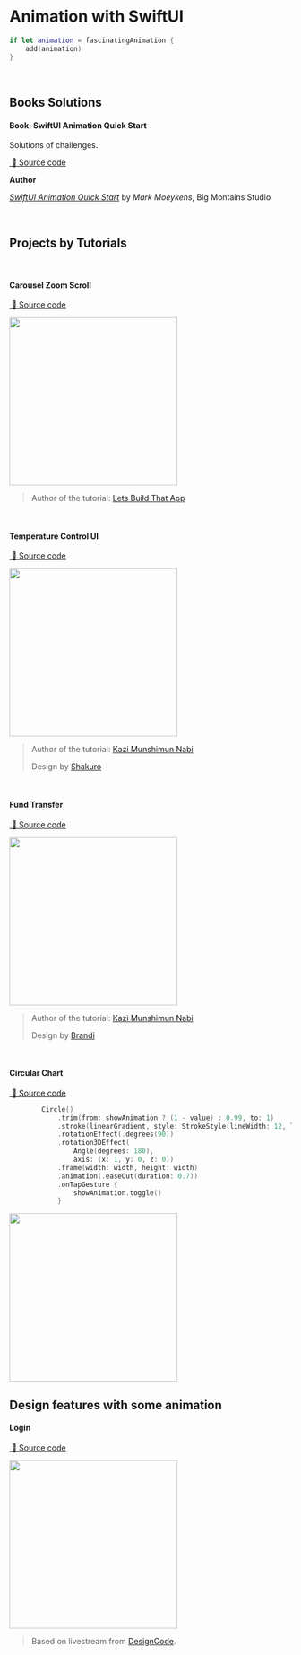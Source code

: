 # Animation with SwiftUI

>
```swift 
if let animation = fascinatingAnimation {
    add(animation)
}
```
>


<br>

## Books Solutions 


#### **Book: SwiftUI Animation Quick Start** 

Solutions of challenges.

[ 🔨 Source code](./BookSolutions_QuickStart/)


**Author**

[*SwiftUI Animation Quick Start*](https://www.bigmountainstudio.com/courses/swiftui-animations-free) by *Mark Moeykens*, Big Montains Studio



<br>

## Projects by Tutorials

<br>

#### **Carousel Zoom Scroll** 

[ 🔨 Source code](./Carousel%20Zoom%20Scroll/)


<img src="Images/CarouselZoomScroll.gif" width="300px"/>

>
> Author of the tutorial: [
Lets Build That App](https://www.youtube.com/watch?v=euGLqwOEpZE)
>  

<br>

#### **Temperature Control UI** 
[ 🔨 Source code](./TemperatureControl/)

<img src="Images/TemperatureControl.gif" width="300px"/>


>
> Author of the tutorial: [Kazi Munshimun Nabi](https://www.youtube.com/watch?v=yiQjoFTXR8o)
>  
> Design by [Shakuro](https://dribbble.com/shots/5534531-Smart-Home-App-Thermostat)
>

<br>

#### **Fund Transfer** 
[ 🔨 Source code](./FundTransfer/)

<img src="Images/FundTransfer.gif" width="300px"/>


>
> Author of the tutorial: [Kazi Munshimun Nabi](https://www.youtube.com/watch?v=Z08rqEN3jRI)
>  
> Design by [Brandi](https://dribbble.com/shots/14092869-Blue)
>

<br>

#### **Circular Chart** 
[ 🔨 Source code](./CircularChart/)

```swift
        Circle()
            .trim(from: showAnimation ? (1 - value) : 0.99, to: 1)
            .stroke(linearGradient, style: StrokeStyle(lineWidth: 12, lineCap: .round))
            .rotationEffect(.degrees(90))
            .rotation3DEffect(
                Angle(degrees: 180),
                axis: (x: 1, y: 0, z: 0))
            .frame(width: width, height: width)
            .animation(.easeOut(duration: 0.7))
            .onTapGesture {
                showAnimation.toggle()
            }
```

<img src="Images/CircularChart.gif" width="300px"/>

<br>

## Design features with some animation

#### **Login** 
[ 🔨 Source code](./Login/)

<img src="Images/Login.gif" width="300px"/>


> Based on livestream from [DesignCode](https://www.youtube.com/watch?v=EjKiBOOy6VQ&t=3368s).
>



